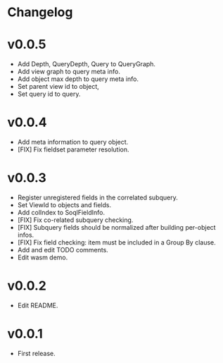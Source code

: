 # Changelog

# v0.0.5
* Add Depth, QueryDepth, Query to QueryGraph.
* Add view graph to query meta info.
* Add object max depth to query meta info.
* Set parent view id to object,
* Set query id to query.

# v0.0.4
* Add meta information to query object.
* [FIX] Fix fieldset parameter resolution.

# v0.0.3
* Register unregistered fields in the correlated subquery.
* Set ViewId to objects and fields.
* Add colIndex to SoqlFieldInfo.
* [FIX] Fix co-related subquery checking.
* [FIX] Subquery fields should be normalized after building per-object infos.
* [FIX] Fix field checking: item must be included in a Group By clause.
* Add and edit TODO comments.
* Edit wasm demo.

# v0.0.2
* Edit README.

# v0.0.1
* First release.

